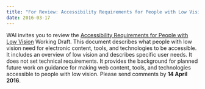 ```yaml
---
title: "For Review: Accessibility Requirements for People with Low Vision - First Public Working Draft"
date: 2016-03-17
---
```

<p>WAI invites you to review the <a href="https://www.w3.org/TR/2016/WD-low-vision-needs-20160317/">Accessibility Requirements for People with Low Vision</a> Working Draft. This document describes what people with low vision need for electronic content, tools, and technologies to be accessible. It includes an overview of low vision and describes specific user needs. It does not set technical requirements. It provides the background for planned future work on guidance for making web content, tools, and technologies accessible to people with low vision. Please send comments by <strong>14 April 2016</strong>.</p>